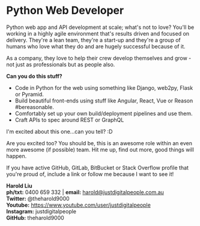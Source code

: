 # Python Web Developer

Python web app and API development at scale; what's not to love? You'll be working in a highly agile environment that's results driven and focused on delivery. They're a lean team, they're a start-up and they're a group of humans who love what they do and are hugely successful because of it.

As a company, they love to help their crew develop themselves and grow - not just as professionals but as people also.

**Can you do this stuff?**

* Code in Python for the web using something like Django, web2py, Flask or Pyramid.
* Build beautiful front-ends using stuff like Angular, React, Vue or Reason #bereasonable.
* Comfortably set up your own build/deployment pipelines and use them.
* Craft APIs to spec around REST or GraphQL

I'm excited about this one...can you tell? :D

Are you excited too? You should be, this is an awesome role within an even more awesome (if possible) team. Hit me up, find out more, good things will happen.

If you have active GitHub, GitLab, BitBucket or Stack Overflow profile that you're proud of, include a link or follow me because I want to see it!

**Harold Liu**</br>
**ph/txt:** 0400 659 332 | **email:** harold@justdigitalpeople.com.au</br>
**Twitter:** @theharold9000</br>
**Youtube:** https://www.youtube.com/user/justdigitalpeople</br>
**Instagram:** justdigitalpeople</br>
**GitHub:** theharold9000</br>